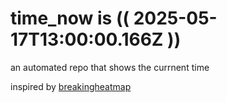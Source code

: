 # time_now is (( 2025-05-17T13:00:00.166Z ))

an automated repo that shows the currnent time

inspired by [breakingheatmap](https://github.com/breakingheatmap/breakingheatmap)